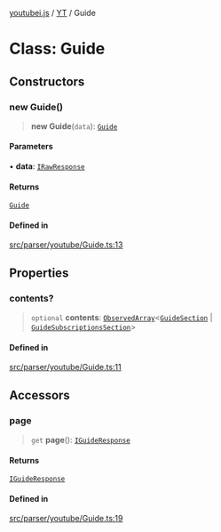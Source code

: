 [youtubei.js](../../../README.md) / [YT](../README.md) / Guide

# Class: Guide

## Constructors

### new Guide()

> **new Guide**(`data`): [`Guide`](Guide.md)

#### Parameters

• **data**: [`IRawResponse`](../../APIResponseTypes/interfaces/IRawResponse.md)

#### Returns

[`Guide`](Guide.md)

#### Defined in

[src/parser/youtube/Guide.ts:13](https://github.com/LuanRT/YouTube.js/blob/4ae0cc5c523a2080e68d6c0c1437c78fe318ea30/src/parser/youtube/Guide.ts#L13)

## Properties

### contents?

> `optional` **contents**: [`ObservedArray`](../../Helpers/type-aliases/ObservedArray.md)\<[`GuideSection`](../../YTNodes/classes/GuideSection.md) \| [`GuideSubscriptionsSection`](../../YTNodes/classes/GuideSubscriptionsSection.md)\>

#### Defined in

[src/parser/youtube/Guide.ts:11](https://github.com/LuanRT/YouTube.js/blob/4ae0cc5c523a2080e68d6c0c1437c78fe318ea30/src/parser/youtube/Guide.ts#L11)

## Accessors

### page

> `get` **page**(): [`IGuideResponse`](../../APIResponseTypes/type-aliases/IGuideResponse.md)

#### Returns

[`IGuideResponse`](../../APIResponseTypes/type-aliases/IGuideResponse.md)

#### Defined in

[src/parser/youtube/Guide.ts:19](https://github.com/LuanRT/YouTube.js/blob/4ae0cc5c523a2080e68d6c0c1437c78fe318ea30/src/parser/youtube/Guide.ts#L19)

